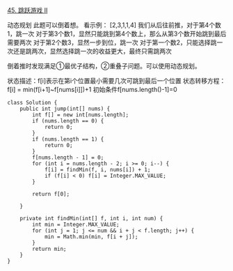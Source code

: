 [45. 跳跃游戏 II](https://leetcode-cn.com/problems/jump-game-ii/description/)

动态规划
此题可以倒着想。
看示例：
[2,3,1,1,4]
我们从后往前推，对于第4个数1，跳一次
对于第3个数1，显然只能跳到第4个数上，那么从第3个数开始跳到最后需要两次
对于第2个数3，显然一步到位，跳一次
对于第一个数2，只能选择跳一次还是跳两次，显然选择跳一次的收益更大，最终只需跳两次

倒着推时发现满足①最优子结构，②重叠子问题。可以使用动态规划。

状态描述：f[i]表示在第i个位置最小需要几次可跳到最后一个位置
状态转移方程：f[i] = min(f[i+1]~f[nums[i]])+1
初始条件f[nums.length()-1]=0

```
class Solution {
    public int jump(int[] nums) {
        int f[] = new int[nums.length];
        if (nums.length == 0) {
            return 0;
        }
        if (nums.length == 1) {
            return 0;
        }
        f[nums.length - 1] = 0;
        for (int i = nums.length - 2; i >= 0; i--) {
            f[i] = findMin(f, i, nums[i]) + 1;
            if (f[i] < 0) f[i] = Integer.MAX_VALUE;
        }

        return f[0];

    }

    private int findMin(int[] f, int i, int num) {
        int min = Integer.MAX_VALUE;
        for (int j = 1; j <= num && i + j < f.length; j++) {
            min = Math.min(min, f[i + j]);
        }
        return min;
    }
}
```